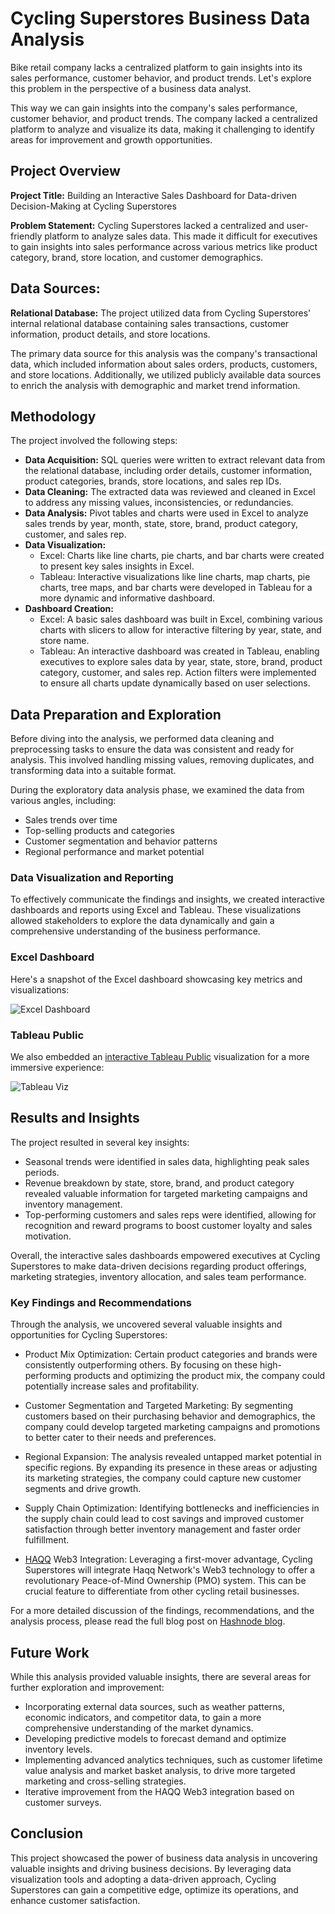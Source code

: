 # Cycling Superstores Business Data Analysis

Bike retail company lacks a centralized platform to gain insights into its sales performance, customer behavior, and product trends. Let's explore this problem in the perspective of a business data analyst.

This way we can gain insights into the company's sales performance, customer behavior, and product trends. The company lacked a centralized platform to analyze and visualize its data, making it challenging to identify areas for improvement and growth opportunities.

## Project Overview

**Project Title:** Building an Interactive Sales Dashboard for Data-driven Decision-Making at Cycling Superstores

**Problem Statement:** Cycling Superstores lacked a centralized and user-friendly platform to analyze sales data. This made it difficult for executives to gain insights into sales performance across various metrics like product category, brand, store location, and customer demographics.

## Data Sources:

**Relational Database:** The project utilized data from Cycling Superstores' internal relational database containing sales transactions, customer information, product details, and store locations.

The primary data source for this analysis was the company's transactional data, which included information about sales orders, products, customers, and store locations. Additionally, we utilized publicly available data sources to enrich the analysis with demographic and market trend information.

## Methodology

The project involved the following steps:

* **Data Acquisition:** SQL queries were written to extract relevant data from the relational database, including order details, customer information, product categories, brands, store locations, and sales rep IDs.
* **Data Cleaning:** The extracted data was reviewed and cleaned in Excel to address any missing values, inconsistencies, or redundancies.
* **Data Analysis:** Pivot tables and charts were used in Excel to analyze sales trends by year, month, state, store, brand, product category, customer, and sales rep.
* **Data Visualization:**
  * Excel: Charts like line charts, pie charts, and bar charts were created to present key sales insights in Excel.
  * Tableau: Interactive visualizations like line charts, map charts, pie charts, tree maps, and bar charts were developed in Tableau for a more dynamic and informative dashboard.
* **Dashboard Creation:**
  * Excel: A basic sales dashboard was built in Excel, combining various charts with slicers to allow for interactive filtering by year, state, and store name.
  * Tableau: An interactive dashboard was created in Tableau, enabling executives to explore sales data by year, state, store, brand, product category, customer, and sales rep. Action filters were implemented to ensure all charts update dynamically based on user selections.

## Data Preparation and Exploration

Before diving into the analysis, we performed data cleaning and preprocessing tasks to ensure the data was consistent and ready for analysis. This involved handling missing values, removing duplicates, and transforming data into a suitable format.

During the exploratory data analysis phase, we examined the data from various angles, including:

* Sales trends over time
* Top-selling products and categories
* Customer segmentation and behavior patterns
* Regional performance and market potential

### Data Visualization and Reporting

To effectively communicate the findings and insights, we created interactive dashboards and reports using Excel and Tableau. These visualizations allowed stakeholders to explore the data dynamically and gain a comprehensive understanding of the business performance.

### Excel Dashboard

Here's a snapshot of the Excel dashboard showcasing key metrics and visualizations:

![Excel Dashboard](./visualizations/ExcelViz_CyclingSuperstoresDashboard.jpg)

### Tableau Public

We also embedded an [interactive Tableau Public](https://public.tableau.com/views/CyclingSuperstoresExecutiveDashboard/CyclingSuperstoresDashboard?:language=en-GB&:sid=&:display_count=n&:origin=viz_share_link) visualization for a more immersive experience:

![Tableau Viz](./visualizations/Tableau_CyclingSuperstoresDashboard.png)

## Results and Insights

The project resulted in several key insights:

* Seasonal trends were identified in sales data, highlighting peak sales periods.
* Revenue breakdown by state, store, brand, and product category revealed valuable information for targeted marketing campaigns and inventory management.
* Top-performing customers and sales reps were identified, allowing for recognition and reward programs to boost customer loyalty and sales motivation.

Overall, the interactive sales dashboards empowered executives at Cycling Superstores to make data-driven decisions regarding product offerings, marketing strategies, inventory allocation, and sales team performance.

### Key Findings and Recommendations

Through the analysis, we uncovered several valuable insights and opportunities for Cycling Superstores:

* Product Mix Optimization: Certain product categories and brands were consistently outperforming others. By focusing on these high-performing products and optimizing the product mix, the company could potentially increase sales and profitability.

* Customer Segmentation and Targeted Marketing: By segmenting customers based on their purchasing behavior and demographics, the company could develop targeted marketing campaigns and promotions to better cater to their needs and preferences.

* Regional Expansion: The analysis revealed untapped market potential in specific regions. By expanding its presence in these areas or adjusting its marketing strategies, the company could capture new customer segments and drive growth.

* Supply Chain Optimization: Identifying bottlenecks and inefficiencies in the supply chain could lead to cost savings and improved customer satisfaction through better inventory management and faster order fulfillment.

* [HAQQ](https://haqq.network) Web3 Integration: Leveraging a first-mover advantage, Cycling Superstores will integrate Haqq Network's Web3 technology to offer a revolutionary Peace-of-Mind Ownership (PMO) system. This can be crucial feature to differentiate from other cycling retail businesses.

For a more detailed discussion of the findings, recommendations, and the analysis process, please read the full blog post on [Hashnode blog](https://pizofreude.hashnode.dev/executive-dashboard-for-cycling-superstores).

## Future Work

While this analysis provided valuable insights, there are several areas for further exploration and improvement:

* Incorporating external data sources, such as weather patterns, economic indicators, and competitor data, to gain a more comprehensive understanding of the market dynamics.
* Developing predictive models to forecast demand and optimize inventory levels.
* Implementing advanced analytics techniques, such as customer lifetime value analysis and market basket analysis, to drive more targeted marketing and cross-selling strategies.
* Iterative improvement from the HAQQ Web3 integration based on customer surveys.

## Conclusion

This project showcased the power of business data analysis in uncovering valuable insights and driving business decisions. By leveraging data visualization tools and adopting a data-driven approach, Cycling Superstores can gain a competitive edge, optimize its operations, and enhance customer satisfaction.
